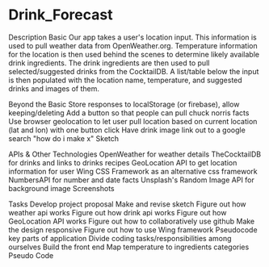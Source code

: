 # Drink_Forecast



Description
Basic
Our app takes a user's location input. This information is used to pull weather data from OpenWeather.org. Temperature information for the location is then used behind the scenes to determine likely available drink ingredients. The drink ingredients are then used to pull selected/suggested drinks from the CocktailDB. A list/table below the input is then populated with the location name, temperature, and suggested drinks and images of them.

Beyond the Basic
Store responses to localStorage (or firebase), allow keeping/deleting
Add a button so that people can pull chuck norris facts
Use browser geolocation to let user pull location based on current location (lat and lon) with one button click
Have drink image link out to a google search "how do i make x"
Sketch


APIs & Other Technologies
OpenWeather for weather details
TheCocktailDB for drinks and links to drinks recipes
GeoLocation API to get location information for user
Wing CSS Framework as an alternative css framework
NumbersAPI for number and date facts
Unsplash's Random Image API for background image
Screenshots






Tasks
Develop project proposal
Make and revise sketch
Figure out how weather api works
Figure out how drink api works
Figure out how GeoLocation API works
Figure out how to collaboratively use github
Make the design responsive
Figure out how to use Wing framework
Pseudocode key parts of application
Divide coding tasks/responsibilities among ourselves
Build the front end
Map temperature to ingredients categories
Pseudo Code

<!-- P R O J E C T _ O N E _ P S E U D O C O D E  -->
<!-- Step One: Setting Up Variables  -->
<!-- Set Arrays for different ingredients based on weather -->
<!-- I.E: cold_weather_ingred, hot_weather_ingred -->
<!-- Set variables for Latitude, Longitude, Weather (Convert from Kelvin to Farenheit), etc-->
<!-- Step Two: Setting Up Functions -->
<!-- Ajax Calls for Each API used returning responses (named for each expected type of response) -->
<!-- Function to convert Kelvin to Farenheit -->
<!-- Geolocation Function to get Latitude and Longitude -->
<!-- Listening/ Click Events for 
            1.User Typed Location 

            2. Button that gets Geolocation-->

<!-- Step Three: JQuery -->
<!-- Dynamic Loading of HTML -->
<!-- This will be for "automatic" loading of 
        

        1. Drink Options
        2. Weather Forecast
        3. List of Selected Drinks
        4. Other information To Be Determined -->
